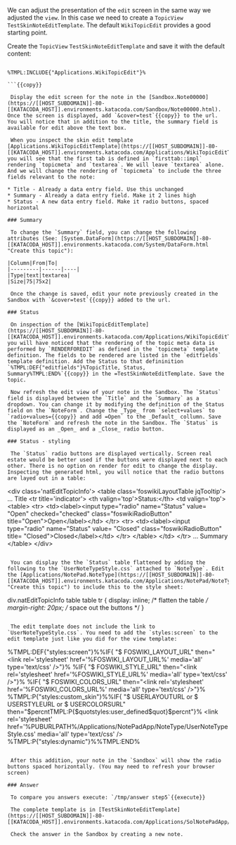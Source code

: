  We can adjust the presentation of the `edit` screen in the same way we adjusted the `view`. In this case we need to create a `TopicView` `TestSkinNoteEditTemplate`. The default `WikiTopicEdit` provides a good starting point.

 Create the `TopicView` `TestSkinNoteEditTemplate` and save it with the default content:
```

%TMPL:INCLUDE{"Applications.WikiTopicEdit"}%

```{{copy}}

 Display the edit screen for the note in the [Sandbox.Note00000](https://[[HOST_SUBDOMAIN]]-80-[[KATACODA_HOST]].environments.katacoda.com/Sandbox/Note00000.html). Once the screen is displayed, add `&cover=test`{{copy}} to the url. You will notice that in addition to the title, the summary field is available for edit above the text box.

 When you inspect the skin edit template [Applications.WikiTopicEditTemplate](https://[[HOST_SUBDOMAIN]]-80-[[KATACODA_HOST]].environments.katacoda.com/Applications/WikiTopicEditTemplate.html) you will see that the first tab is defined in `firsttab::impl` rendering `topicmeta` and `textarea`. We will leave `textarea` alone. And we will change the rendering of `topicmeta` to include the three fields relevant to the note:

* Title - Already a data entry field. Use this unchanged
* Summary - Already a data entry field. Make it 2 lines high
* Status - A new data entry field. Make it radio buttons, spaced horizontal

### Summary	

 To change the `Summary` field, you can change the following attributes (See: [System.DataForm](https://[[HOST_SUBDOMAIN]]-80-[[KATACODA_HOST]].environments.katacoda.com/System/DataForm.html "Create this topic"):

|Column|From|To|
|---------|------|----|
|Type|text|textarea|
|Size|75|75x2|

 Once the change is saved, edit your note previously created in the Sandbox with `&cover=test`{{copy}} added to the url.

### Status	

 On inspection of the [WikiTopicEditTemplate](https://[[HOST_SUBDOMAIN]]-80-[[KATACODA_HOST]].environments.katacoda.com/Applications/WikiTopicEditTemplate.html) you will have noticed that the rendering of the topic meta data is performed by `RENDERFOREDIT` as defined in the `topicmeta` template definition. The fields to be rendered are listed in the `editfields` template definition. Add the Status to that defininition `%TMPL:DEF{"editfields"}%TopicTitle, Status, Summary%TMPL:END%`{{copy}} in the =TestSkinNoteEditTemplate. Save the topic.

 Now refresh the edit view of your note in the Sandbox. The `Status` field is displayed between the `Title` and the `Summary` as a dropdown. You can change it by modifying the definition of the Status field on the `NoteForm`. Change the _Type_ from `select+values` to `radio+values={{copy}} and add =Open` to the _Default_ collumn. Save the `NoteForm` and refresh the note in the Sandbox. The `Status` is displayed as an _Open_ and a _Close_ radio button.

### Status - styling	

 The `Status` radio buttons are displayed vertically. Screen real estate would be better used if the buttons were displayed next to each other. There is no option on render for edit to change the display. Inspecting the generated html, you will notice that the radio buttons are layed out in a table:
```

  &lt;div class='natEditTopicInfo'&gt;
    &lt;table class='foswikiLayoutTable jqTooltip'&gt;
... Title
      &lt;tr title='indicator'&gt;
        &lt;th valign='top'&gt;Status:&lt;/th&gt;
        &lt;td valign='top'&gt;
          &lt;table&gt;
            &lt;tr&gt;
              &lt;td&gt;&lt;label&gt;&lt;input type="radio" name="Status" value=
              "Open" checked="checked" class="foswikiRadioButton"
              title="Open"&gt;Open&lt;/label&gt;&lt;/td&gt;
            &lt;/tr&gt;
            &lt;tr&gt;
              &lt;td&gt;&lt;label&gt;&lt;input type="radio" name="Status" value=
              "Closed" class="foswikiRadioButton" title=
              "Closed"&gt;Closed&lt;/label&gt;&lt;/td&gt;
            &lt;/tr&gt;
          &lt;/table&gt;
        &lt;/td&gt;
      &lt;/tr&gt;
... Summary
    &lt;/table&gt;
  &lt;/div&gt;

```

 You can display the the `Status` table flattened by adding the following to the `UserNoteTypeStyle.css` attached to `NoteType`. Edit the [Applications/NotePad.NoteType](https://[[HOST_SUBDOMAIN]]-80-[[KATACODA_HOST]].environments.katacoda.com/Applications/NotePad/NoteType.html "Create this topic") to include this to the style sheet:
```

div.natEditTopicInfo table table tr {
  display: inline;     /* flatten the table */
  margin-right: 20px;  /* space out the buttons */
}

```{{copy}}

 The edit template does not include the link to `UserNoteTypeStyle.css`. You need to add the `styles:screen` to the edit template just like you did for the view template:
```

%TMPL:DEF{"styles:screen"}%%IF{ "$ FOSWIKI_LAYOUT_URL" then="&lt;link rel='stylesheet' href='%FOSWIKI_LAYOUT_URL%' media='all' type='text/css' /&gt;"}%
%IF{ "$ FOSWIKI_STYLE_URL"  then="&lt;link rel='stylesheet' href='%FOSWIKI_STYLE_URL%' media='all' type='text/css' /&gt;"}%
%IF{ "$ FOSWIKI_COLORS_URL" then="&lt;link rel='stylesheet' href='%FOSWIKI_COLORS_URL%' media='all' type='text/css' /&gt;"}%
%TMPL:P{"styles:custom_skin"}%%IF{ "$ USERLAYOUTURL or $ USERSTYLEURL or $ USERCOLORSURL" then="$percntTMPL:P{$quotstyles:user_defined$quot}$percnt"}%
&lt;link rel='stylesheet' href='%PUBURLPATH%/Applications/NotePadApp/NoteType/UserNoteTypeStyle.css' media='all' type='text/css' /&gt;
%TMPL:P{"styles:dynamic"}%%TMPL:END%

```{{copy}}

 After this addition, your note in the `Sandbox` will show the radio buttons spaced horizontally. (You may need to refresh your browser screen)

### Answer	

 To compare you answers execute: `/tmp/answer step5`{{execute}}

 The complete template is in [TestSkinNoteEditTemplate](https://[[HOST_SUBDOMAIN]]-80-[[KATACODA_HOST]].environments.katacoda.com/Applications/SolNotePadApp/TestSkinNoteEditTemplate.html).

 Check the answer in the Sandbox by creating a new note.

